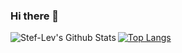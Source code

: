 ### Hi there 👋

<img align="left" alt="Stef-Lev's Github Stats" src="https://github-readme-stats.vercel.app/api?username=Stef-Lev&bg_color=00050a&text_color=14cdde&hide_border=false&title_color=2f97c1&icon_color=f5b700" />

[![Top Langs](https://github-readme-stats.vercel.app/api/top-langs/?username=Stef-Lev&theme=radical)](https://github.com/Stef-Lev)
